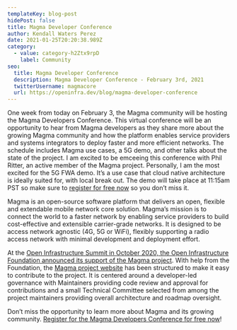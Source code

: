 ```yaml
---
templateKey: blog-post
hidePost: false
title: Magma Developer Conference
author: Kendall Waters Perez
date: 2021-01-25T20:20:38.989Z
category:
  - value: category-h2Ztx9rpD
    label: Community
seo:
  title: Magma Developer Conference
  description: Magma Developer Conference - February 3rd, 2021
  twitterUsername: magmacore
  url: https://openinfra.dev/blog/magma-developer-conference
---
```

One week from today on February 3, the Magma community will be hosting the Magma Developers Conference. This virtual conference will be an opportunity to hear from Magma developers as they share more about the growing Magma community and how the platform enables service providers and systems integrators to deploy faster and more efficient networks. The schedule includes Magma use cases, a 5G demo, and other talks about the state of the project.  I am excited to be emceeing this conference with Phil Ritter, an active member of the Magma project. Personally, I am the most excited for the 5G FWA demo. It’s a use case that cloud native architecture is ideally suited for, with local break out. The demo will take place at 11:15am PST so make sure to [register for free now](https://magmadevelopersconference.splashthat.com/) so you don’t miss it.

Magma is an open-source software platform that delivers an open, flexible and extendable mobile network core solution. Magma’s mission is to connect the world to a faster network by enabling service providers to build cost-effective and extensible carrier-grade networks.  It is designed to be access network agnostic (4G, 5G or WiFi), flexibly supporting a radio access network with minimal development and deployment effort.

At the [Open Infrastructure Summit in October 2020, the Open Infrastructure Foundation announced its support of the Magma project](https://youtu.be/wNNOFfDBB0o). With help from the Foundation, the [Magma project website](http://magmacore.org) has been structured to make it easy to contribute to the project. It is centered around a developer-led governance with Maintainers providing code review and approval for contributions and a small Technical Committee selected from among the project maintainers providing overall architecture and roadmap oversight.

Don’t miss the opportunity to learn more about Magma and its growing community. [Register for the Magma Developers Conference for free now](https://magmadevelopersconference.splashthat.com/)!